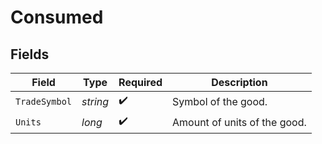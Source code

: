# Consumed


## Fields

| Field                        | Type                         | Required                     | Description                  |
| ---------------------------- | ---------------------------- | ---------------------------- | ---------------------------- |
| `TradeSymbol`                | *string*                     | :heavy_check_mark:           | Symbol of the good.          |
| `Units`                      | *long*                       | :heavy_check_mark:           | Amount of units of the good. |